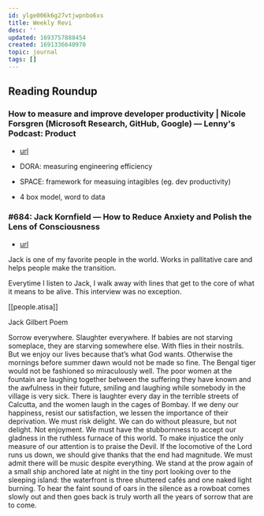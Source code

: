 ```yaml
---
id: ylge006k6g27vtjwpnbo6xs
title: Weekly Revi
desc: ''
updated: 1693757888454
created: 1691336640970
topic: journal
tags: []
---
```


## Reading Roundup

### How to measure and improve developer productivity | Nicole Forsgren (Microsoft Research, GitHub, Google) — Lenny's Podcast: Product 
- [url](https://www.notion.so/How-to-measure-and-improve-developer-productivity-Nicole-Forsgren-Microsoft-Research-GitHub-Goo-e4b8b4a9278548c0b2ad7634254905c8?pvs=4)

- DORA: measuring engineering efficiency
- SPACE: framework for measuing intagibles (eg. dev productivity)
- 4 box model, word to data

### #684: Jack Kornfield — How to Reduce Anxiety and Polish the Lens of Consciousness
- [url](https://www.notion.so/684-Jack-Kornfield-How-to-Reduce-Anxiety-and-Polish-the-Lens-of-Consciousness-The-Tim-Ferriss-S-30947913eb77484e986160f22d72b9e1?pvs=4)

Jack is one of my favorite people in the world. Works in pallitative care and helps people make the transition. 

Everytime I listen to Jack, I walk away with lines that get to the core of what it means to be alive. This interview was no exception.

[[people.atisa]]

Jack Gilbert Poem

Sorrow everywhere. Slaughter everywhere. If babies
are not starving someplace, they are starving
somewhere else. With flies in their nostrils.
But we enjoy our lives because that’s what God wants.
Otherwise the mornings before summer dawn would not
be made so fine. The Bengal tiger would not
be fashioned so miraculously well. The poor women
at the fountain are laughing together between
the suffering they have known and the awfulness
in their future, smiling and laughing while somebody
in the village is very sick. There is laughter
every day in the terrible streets of Calcutta,
and the women laugh in the cages of Bombay.
If we deny our happiness, resist our satisfaction,
we lessen the importance of their deprivation.
We must risk delight. We can do without pleasure,
but not delight. Not enjoyment. We must have
the stubbornness to accept our gladness in the ruthless
furnace of this world. To make injustice the only
measure of our attention is to praise the Devil.
If the locomotive of the Lord runs us down,
we should give thanks that the end had magnitude.
We must admit there will be music despite everything.
We stand at the prow again of a small ship
anchored late at night in the tiny port
looking over to the sleeping island: the waterfront
is three shuttered cafés and one naked light burning.
To hear the faint sound of oars in the silence as a rowboat
comes slowly out and then goes back is truly worth
all the years of sorrow that are to come.


